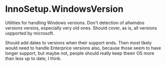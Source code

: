# InnoSetup.WindowsVersion

Utilities for handling Windows versions. Don't detection of allwindos versions versios, especially very old ones. Should cover, as is, all versions uspported by microsoft.

Should add dates to versions when their support ends. Then most likely would need to handle Enterprice versions also, because those seem to have longer support, but maybe not, people should really keep theeir OS more than less up to date, I think.
